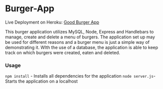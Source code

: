 # Burger-App
Live Deployment on Heroku: <a href="https://frozen-bayou-90872.herokuapp.com/">Good Burger App</a>

This burger application utilizes MySQL, Node, Express and Handlebars to manage, create and delete a menu of burgers. The application set up may be used for different reasons and a burger menu is just a simple way of demonstrating it. WIth the use of a database, the application is able to keep track on which burgers were created, eaten and deleted.

### Usage
`npm install` - Installs all dependencies for the application
`node server.js`- Starts the application on a localhost
